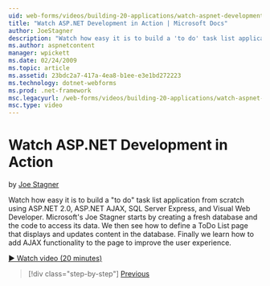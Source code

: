 ```yaml
---
uid: web-forms/videos/building-20-applications/watch-aspnet-development-in-action
title: "Watch ASP.NET Development in Action | Microsoft Docs"
author: JoeStagner
description: "Watch how easy it is to build a 'to do' task list application from scratch using ASP.NET 2.0, ASP.NET AJAX, SQL Server Express, and Visual Web Developer. Mic..."
ms.author: aspnetcontent
manager: wpickett
ms.date: 02/24/2009
ms.topic: article
ms.assetid: 23bdc2a7-417a-4ea8-b1ee-e3e1bd272223
ms.technology: dotnet-webforms
ms.prod: .net-framework
msc.legacyurl: /web-forms/videos/building-20-applications/watch-aspnet-development-in-action
msc.type: video
---
```

Watch ASP.NET Development in Action
====================
by [Joe Stagner](https://github.com/JoeStagner)

Watch how easy it is to build a "to do" task list application from scratch using ASP.NET 2.0, ASP.NET AJAX, SQL Server Express, and Visual Web Developer. Microsoft's Joe Stagner starts by creating a fresh database and the code to access its data. We then see how to define a ToDo List page that displays and updates content in the database. Finally we learn how to add AJAX functionality to the page to improve the user experience.

[&#9654; Watch video (20 minutes)](https://channel9.msdn.com/Blogs/ASP-NET-Site-Videos/watch-aspnet-development-in-action)

>[!div class="step-by-step"]
[Previous](lesson-8-working-with-the-gridview-and-formview.md)
